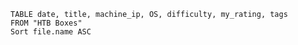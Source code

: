 


```dataview
TABLE date, title, machine_ip, OS, difficulty, my_rating, tags 
FROM "HTB Boxes"      
Sort file.name ASC  
```













